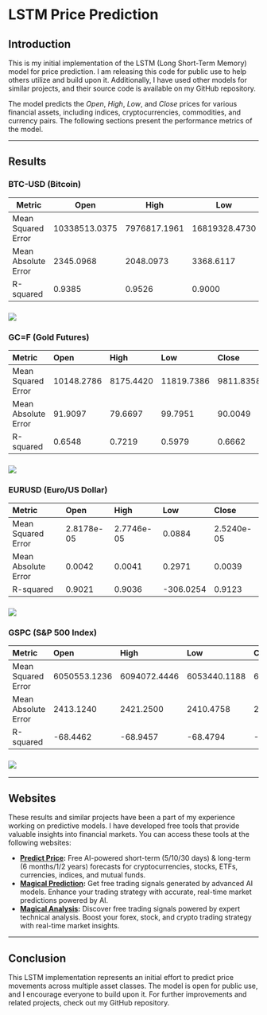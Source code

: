 # **LSTM Price Prediction**

## **Introduction**

This is my initial implementation of the LSTM (Long Short-Term Memory) model for price prediction. I am releasing this code for public use to help others utilize and build upon it. Additionally, I have used other models for similar projects, and their source code is available on my GitHub repository.

The model predicts the *Open*, *High*, *Low*, and *Close* prices for various financial assets, including indices, cryptocurrencies, commodities, and currency pairs. The following sections present the performance metrics of the model.

---

## **Results**

### **BTC-USD (Bitcoin)**

| Metric | Open | High | Low | Close |
| ----- | ----- | ----- | ----- | ----- |
| Mean Squared Error | 10338513.0375 | 7976817.1961 | 16819328.4730 | 9578794.2100 |
| Mean Absolute Error | 2345.0968 | 2048.0973 | 3368.6117 | 2302.3418 |
| R-squared | 0.9385 | 0.9526 | 0.9000 | 0.9431 |

### **![][image2]**

### **GC=F (Gold Futures)**

| Metric | Open | High | Low | Close |
| :---- | :---- | :---- | :---- | :---- |
| Mean Squared Error | 10148.2786 | 8175.4420 | 11819.7386 | 9811.8358 |
| Mean Absolute Error | 91.9097 | 79.6697 | 99.7951 | 90.0049 |
| R-squared | 0.6548 | 0.7219 | 0.5979 | 0.6662 |

### **![][image1]**

### **EURUSD (Euro/US Dollar)**

| Metric | Open | High | Low | Close |
| :---- | :---- | :---- | :---- | :---- |
| Mean Squared Error | 2.8178e-05 | 2.7746e-05 | 0.0884 | 2.5240e-05 |
| Mean Absolute Error | 0.0042 | 0.0041 | 0.2971 | 0.0039 |
| R-squared | 0.9021 | 0.9036 | \-306.0254 | 0.9123 |

### **![][image3]**

### **GSPC (S\&P 500 Index)**

| Metric | Open | High | Low | Close |
| :---- | :---- | :---- | :---- | :---- |
| Mean Squared Error | 6050553.1236 | 6094072.4446 | 6053440.1188 | 6102242.6178 |
| Mean Absolute Error | 2413.1240 | 2421.2500 | 2410.4758 | 2419.9703 |
| R-squared | \-68.4462 | \-68.9457 | \-68.4794 | \-69.0395 |

### **![][image4]**

---

## **Websites**

These results and similar projects have been a part of my experience working on predictive models. I have developed free tools that provide valuable insights into financial markets. You can access these tools at the following websites:

* [**Predict Price**](https://predict-price.com/)**:** Free AI-powered short-term (5/10/30 days) & long-term (6 months/1/2 years) forecasts for cryptocurrencies, stocks, ETFs, currencies, indices, and mutual funds.  
* [**Magical Prediction**](https://magicalprediction.com/)**:** Get free trading signals generated by advanced AI models. Enhance your trading strategy with accurate, real-time market predictions powered by AI.  
* [**Magical Analysis**](https://magicalanalysis.com/)**:** Discover free trading signals powered by expert technical analysis. Boost your forex, stock, and crypto trading strategy with real-time market insights.

---

## **Conclusion**

This LSTM implementation represents an initial effort to predict price movements across multiple asset classes. The model is open for public use, and I encourage everyone to build upon it. For further improvements and related projects, check out my GitHub repository.


[image1]: <https://raw.githubusercontent.com/taleblou/LSTM-Price-Prediction/refs/heads/main/Plot/LSTM_BTC-USD.png>
[image2]: <https://raw.githubusercontent.com/taleblou/LSTM-Price-Prediction/refs/heads/main/Plot/LSTM_GC%3DF.png>
[image3]: <https://raw.githubusercontent.com/taleblou/LSTM-Price-Prediction/refs/heads/main/Plot/LSTM_EURUSD%3DX.png>
[image4]: <https://raw.githubusercontent.com/taleblou/LSTM-Price-Prediction/refs/heads/main/Plot/LSTM_%5EGSPC.png>
